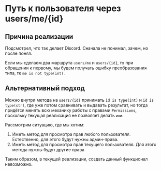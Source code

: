 # Путь к пользователя через users/me/{id}

## Причина реализации
Подсмотрел, что так делает Discord. Сначала не понимал, зачем, но после понял.

Если мы сделаем два маршрута `users/me` и `users/{id}`, то при обращении к первому, мы будем получать ошибку преобразования типа, тк `me is not type(int)`.

## Альтернативный подход
Можно внутри метода на `users/{id}` принимать `id is type(int)` и `id is type(str)`, где уже потом сравнивать и выдавать результат, но тогда придётся менять всю механику работы с правами `Permissions`, поскольку текущая реализация не позволяет делать `или`.

Рассмотрим ситуацию, где мы хотим:

1. Иметь метод для просмотра прав любого пользователя. Естественно, для этого будут нужны админ-права.
2. Иметь метод для просмотра прав текущего пользователя. Для этого метода нужны будут другие права.

Таким образом, в текущей реализации, создать данный функционал невозможно.
